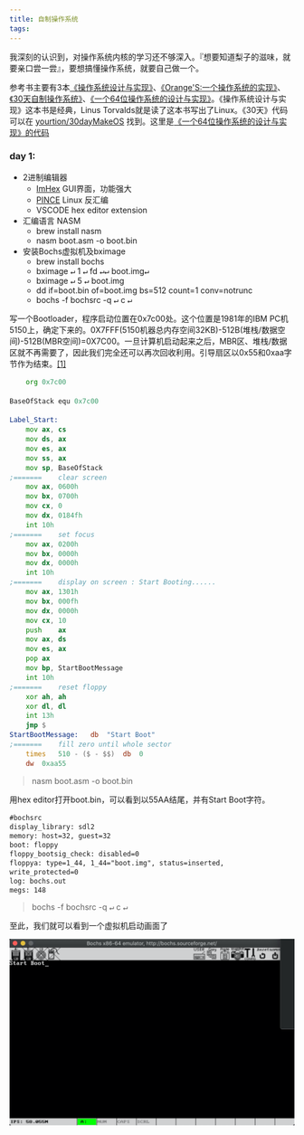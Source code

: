 ```yaml
---
title: 自制操作系统
tags:
---
```


我深刻的认识到，对操作系统内核的学习还不够深入。『想要知道梨子的滋味，就要亲口尝一尝』，要想搞懂操作系统，就要自己做一个。

参考书主要有3本[《操作系统设计与实现》](https://book.douban.com/subject/2044818/)、[《Orange'S:一个操作系统的实现》](https://book.douban.com/subject/3735649/)、[《30天自制操作系统》](https://book.douban.com/subject/11530329/)、[《一个64位操作系统的设计与实现》](https://book.douban.com/subject/30222325/)。《操作系统设计与实现》这本书是经典，Linus Torvalds就是读了这本书写出了Linux。《30天》代码可以在 [yourtion/30dayMakeOS](https://github.com/yourtion/30dayMakeOS) 找到。这里是[《一个64位操作系统的设计与实现》的代码](https://github.com/yifengyou/The-design-and-implementation-of-a-64-bit-os)

### day 1:

* 2进制编辑器 
  * [ImHex](https://github.com/WerWolv/ImHex) GUI界面，功能强大  
  * [PINCE](https://github.com/korcankaraokcu/PINCE) Linux 反汇编
  * VSCODE hex editor extension
* 汇编语言 NASM
  * brew install nasm
  * nasm boot.asm -o boot.bin
* 安装Bochs虚拟机及bximage
  * brew install bochs
  * bximage <kbd>↵</kbd> 1 <kbd>↵</kbd> fd <kbd>↵</kbd><kbd>↵</kbd> boot.img<kbd>↵</kbd>
  * bximage <kbd>↵</kbd> 5 <kbd>↵</kbd> boot.img
  * dd if=boot.bin of=boot.img bs=512 count=1 conv=notrunc
  * bochs -f bochsrc -q  <kbd>↵</kbd> c <kbd>↵</kbd>

写一个Bootloader，程序启动位置在0x7c00处。这个位置是1981年的IBM PC机5150上，确定下来的。0X7FFF(5150机器总内存空间32KB)-512B(堆栈/数据空间)-512B(MBR空间)=0X7C00。一旦计算机启动起来之后，MBR区、堆栈/数据区就不再需要了，因此我们完全还可以再次回收利用。引导扇区以0x55和0xaa字节作为结束。[[1]](https://zhuanlan.zhihu.com/p/99467926)

```asm
	org	0x7c00	

BaseOfStack	equ	0x7c00

Label_Start:
	mov	ax,	cs
	mov	ds,	ax
	mov	es,	ax
	mov	ss,	ax
	mov	sp,	BaseOfStack
;=======	clear screen
	mov	ax,	0600h
	mov	bx,	0700h
	mov	cx,	0
	mov	dx,	0184fh
	int	10h
;=======	set focus
	mov	ax,	0200h
	mov	bx,	0000h
	mov	dx,	0000h
	int	10h
;=======	display on screen : Start Booting......
	mov	ax,	1301h
	mov	bx,	000fh
	mov	dx,	0000h
	mov	cx,	10
	push	ax
	mov	ax,	ds
	mov	es,	ax
	pop	ax
	mov	bp,	StartBootMessage
	int	10h
;=======	reset floppy
	xor	ah,	ah
	xor	dl,	dl
	int	13h
	jmp	$
StartBootMessage:	db	"Start Boot"
;=======	fill zero until whole sector
	times	510 - ($ - $$)	db	0
	dw	0xaa55
```

> nasm boot.asm -o boot.bin

用hex editor打开boot.bin，可以看到以55AA结尾，并有Start Boot字符。

```
#bochsrc
display_library: sdl2
memory: host=32, guest=32
boot: floppy
floppy_bootsig_check: disabled=0
floppya: type=1_44, 1_44="boot.img", status=inserted, write_protected=0
log: bochs.out
megs: 148
```

> bochs -f bochsrc -q  <kbd>↵</kbd> c <kbd>↵</kbd>

至此，我们就可以看到一个虚拟机启动画面了

<img src="/img/make-os/boot.png" alt="image-20210423220327443" style="zoom:50%;" />